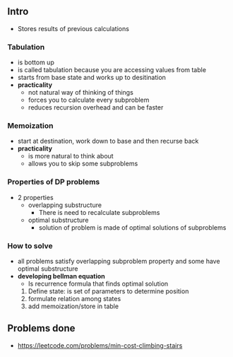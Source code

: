 ## Intro
- Stores results of previous calculations 
### Tabulation
- is bottom up
- is called tabulation because you are accessing values from table
- starts from base state and works up to desitination
- **practicality**
  - not natural way of thinking of things
  - forces you to calculate every subproblem
  - reduces recursion overhead and can be faster  
### Memoization
- start at destination, work down to base and then recurse back
- **practicality**
  - is more natural to think about
  - allows you to skip some subproblems
### Properties of DP problems
- 2 properties
  - overlapping substructure
    - There is need to recalculate subproblems
  - optimal substructure
    - solution of problem is made of optimal solutions of subproblems
### How to solve
- all problems satisfy overlapping subproblem property and some have optimal substructure 
- **developing bellman equation**
  - Is recurrence formula that finds optimal solution
  1. Define state: is set of parameters to determine position
  2. formulate relation among states
  3. add memoization/store in table

## Problems done
- https://leetcode.com/problems/min-cost-climbing-stairs

